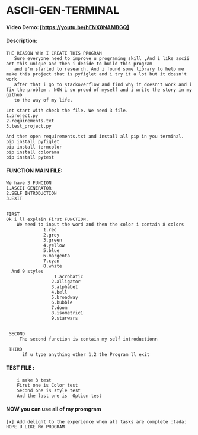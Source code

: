   # ASCII-GEN-TERMINAL
  #### Video Demo:  [https://youtu.be/hENX8NAMBGQ]
  #### Description:
  
    THE REASON WHY I CREATE THIS PROGRAM
       Sure everyone need to improve u programing skill ,And i like ascii art this unique and then i decide to build this program
       and i'm started to research. And i found some library to help me make this project that is pyfiglet and i try it a lot but it doesn't work 
       after that i go to stackoverflow and find why it doesn't work and i fix the problem . NOW i so proud of myself and i write the story in my github
       to the way of my life.
    
    Let start with check the file. We need 3 file. 
    1.project.py
    2.requirements.txt
    3.test_project.py
    
    And then open requirements.txt and install all pip in you terminal.
    pip install pyfiglet 
    pip install termcolor
    pip install colorama
    pip install pytest
    
  #### FUNCTION MAIN FILE:
    We have 3 FUNCION 
    1.ASCII GENERATOR
    2.SELF INTRODUCTION
    3.EXIT
    
    
    FIRST
    Ok i ll explain First FUNCTION. 
        We need to input the word and then the color i contain 8 colors 
                  1.red
                  2.grey
                  3.green
                  4.yellow
                  5.blue
                  6.margenta
                  7.cyan
                  8.white
      And 9 styles
                      1.acrobatic
                     2.alligator
                     3.alphabet
                     4.bell
                     5.broadway
                     6.bubble
                     7.doom
                     8.isometric1
                     9.starwars
                     
                     
     SECOND 
         The second function is contain my self introductionn
     
     THIRD
          if u type anything other 1,2 the Program ll exit
        
  #### TEST FILE :
        i make 3 test
        First one is Color test
        Second one is style test
        And the last one is  Option test
  
  #### NOW you can use all of my promgram
    [x] Add delight to the experience when all tasks are complete :tada:
    HOPE U LIKE MY PROGRAM
  


